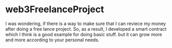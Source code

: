 ﻿# web3FreelanceProject
I was wondering, if there is a way to make sure that I can reviece my money after doing a free lance project. So, as a result, I developed a smart contract which I think is a good example for doing basic stuff. but it can grow more and more according to your personal needs.
